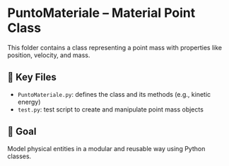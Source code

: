 # PuntoMateriale – Material Point Class

This folder contains a class representing a point mass with properties like position, velocity, and mass.

## 📁 Key Files

- `PuntoMateriale.py`: defines the class and its methods (e.g., kinetic energy)
- `test.py`: test script to create and manipulate point mass objects

## 🎯 Goal

Model physical entities in a modular and reusable way using Python classes.
